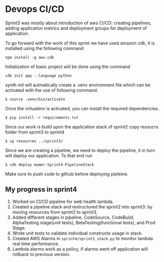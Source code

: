 # Devops CI/CD

Sprint3 was mostly about introduction of aws CI/CD: creating pipelines, adding application metrics and deployment groups for deployment of application.

To go forward with the work of this sprint we have used amazon cdk, it is installed using the following command

```
npm install -g aws-cdk
```

Initialization of basic project will be done using the command

```
cdk init app --language python
```

synth init will autmatically create a .venv environment file which can be activated with the use of following command.

```
$ source .venv/bin/activate
```

Once the virtualenv is activated, you can install the required dependencies.

```
$ pip install -r requirements.txt
```

Since our work is build upon the application stack of sprint2 copy resoucrs folder from sprint3 to sprint4

```
$ cp resources ../sprint3/
```

Since we are creating a pipeline, we need to deploy the pipeline, it in turn will deploy our application. To that end run

```
$ cdk deploy mumer-Sprint4-PipelineStack
```

Make sure to push code to github before deploying pipleine.

## My progress in sprint4

1. Worked on CI/CD pipeline for web health lambda.
2. Created a pipeline stack and restructured the sprint2 into sprint3: by moving resources from sprint2 to sprint3.
3. Added different stages in pipeline, CodeSource, CodeBuild, AlphaTesting stage(unit tests), BetaTesting(functional tests), and Prod Stage.
4. Wrote unit tests to validate individual constructs usage in stack.
5. Created AWS Alarms in `sprint4/sprint3_stack.py` to monitor lambda real time performance.
6. Lambda alarms work as a policy, if alarms went off application will rollback to previous version.
